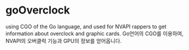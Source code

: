 # goOverclock
using CGO of the Go language, and used for NVAPI rappers to get information about overclock and graphic cards.
Go언어의 CGO를 이용하여, NVAPI의 오버클럭 기능과 GPU의 정보를 얻어옵니다.
